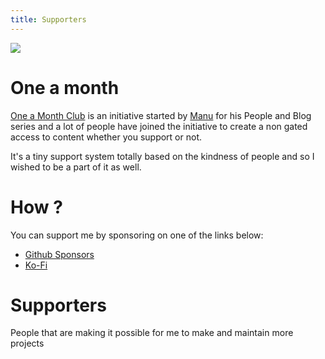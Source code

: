 ```yaml
---
title: Supporters
---
```


[![](/assets/one-a-month.png)](https://ko-fi.com/barelyreaper)

# One a month

[One a Month Club](http://oneamonth.club) is an initiative started by
[Manu](http://manuelmoreale.com) for his People and Blog series and a lot of
people have joined the initiative to create a non gated access to content
whether you support or not.

It's a tiny support system totally based on the kindness of people and so I
wished to be a part of it as well.

# How ?

You can support me by sponsoring on one of the links below:

- [Github Sponsors](https://github.com/sponsors/barelyhuman)
- [Ko-Fi](https://ko-fi.com/barelyreaper)

# Supporters

People that are making it possible for me to make and maintain more projects